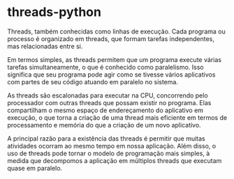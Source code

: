 # threads-python

Threads, também conhecidas como linhas de execução. Cada programa ou processo é organizado em threads, que formam tarefas independentes, mas relacionadas entre si.

Em termos simples, as threads permitem que um programa execute várias tarefas simultaneamente, o que é conhecido como paralelismo. Isso significa que seu programa pode agir como se tivesse vários aplicativos com partes de seu código atuando em paralelo no sistema.

As threads são escalonadas para executar na CPU, concorrendo pelo processador com outras threads que possam existir no programa. Elas compartilham o mesmo espaço de endereçamento do aplicativo em execução, o que torna a criação de uma thread mais eficiente em termos de processamento e memória do que a criação de um novo aplicativo.

A principal razão para a existência das threads é permitir que muitas atividades ocorram ao mesmo tempo em nossa aplicação. Além disso, o uso de threads pode tornar o modelo de programação mais simples, à medida que decompomos a aplicação em múltiplos threads que executam quase em paralelo.

